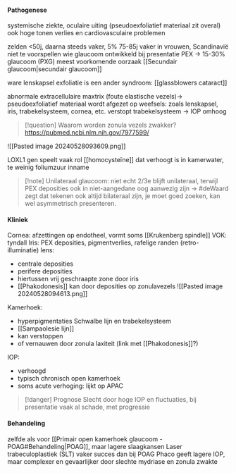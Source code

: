 #### Pathogenese
systemische ziekte, oculaire uiting (pseudoexfoliatief materiaal zit overal)
ook hoge tonen verlies en cardiovasculaire problemen

zelden <50j, daarna steeds vaker, 5% 75-85j
vaker in vrouwen, Scandinavië
niet te voorspellen wie glaucoom ontwikkeld
bij presentatie PEX -> 15-30% glaucoom (PXG)
meest voorkomende oorzaak [[Secundair glaucoom|secundair glaucoom]]

ware lenskapsel exfoliatie is een ander syndroom: [[glassblowers cataract]]

abnormale extracellulaire maxtrix (foute elastische vezels)-> pseudoexfoliatief materiaal
wordt afgezet op weefsels: zoals lenskapsel, iris, trabekelsysteem, cornea, etc.
verstopt trabekelsysteem -> IOP omhoog

> [!question] Waarom worden zonula vezels zwakker?
> https://pubmed.ncbi.nlm.nih.gov/7977599/

![[Pasted image 20240528093609.png]]

LOXL1 gen speelt vaak rol
[[homocysteïne]] dat verhoogt is in kamerwater, te weinig foliumzuur inname

> [!note] Unilateraal glaucoom: niet echt
> 2/3e blijft unilateraal, terwijl PEX deposities ook in niet-aangedane oog aanwezig zijn -> #deWaard zegt dat tekenen ook altijd bilateraal zijn, je moet goed zoeken, kan wel asymmetrisch presenteren. 

#### Kliniek

Cornea: afzettingen op endotheel, vormt soms [[Krukenberg spindle]]
VOK: tyndall
Iris: PEX deposities, pigmentverlies, rafelige randen (retro-illuminatie)
lens:
- centrale deposities
- perifere deposities
- hiertussen vrij geschraapte zone door iris 
- [[Phakodonesis]] kan door deposities op zonulavezels
![[Pasted image 20240528094613.png]]

Kamerhoek:
- hyperpigmentaties Schwalbe lijn en trabekelsysteem
- [[Sampaolesie lijn]] 
- kan verstoppen
- of vernauwen door zonula laxiteit (link met [[Phakodonesis]]?)

IOP:
- verhoogd
- typisch chronisch open kamerhoek
- soms acute verhoging: lijkt op APAC


> [!danger] Prognose
> Slecht door hoge IOP en fluctuaties, bij presentatie vaak al schade, met progressie

#### Behandeling

zelfde als voor [[Primair open kamerhoek glaucoom - POAG#Behandeling|POAG]], maar lagere slaagkansen
Laser trabeculoplastiek (SLT) vaker succes dan bij POAG
Phaco geeft lagere IOP, maar complexer en gevaarlijker door slechte mydriase en zonula zwakte

